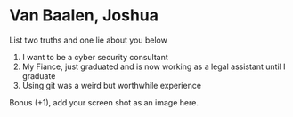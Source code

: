 # Van Baalen, Joshua
List two truths and one lie about you below

1. I want to be a cyber security consultant
2. My Fiance, just graduated and is now working as a legal assistant until I graduate
3. Using git was a weird but worthwhile experience


Bonus (+1), add your screen shot as an image here.
